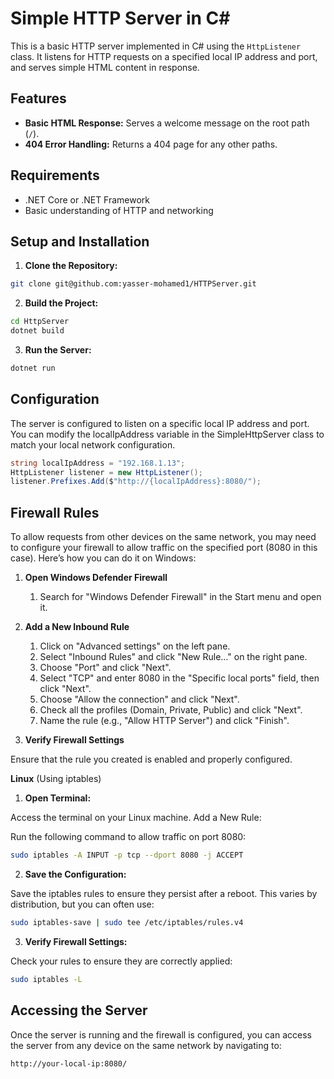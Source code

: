 # Simple HTTP Server in C#

This is a basic HTTP server implemented in C# using the `HttpListener` class. It listens for HTTP requests on a specified local IP address and port, and serves simple HTML content in response.

## Features

- **Basic HTML Response:** Serves a welcome message on the root path (`/`).
- **404 Error Handling:** Returns a 404 page for any other paths.

## Requirements

- .NET Core or .NET Framework
- Basic understanding of HTTP and networking

## Setup and Installation

1. **Clone the Repository:**

```bash
git clone git@github.com:yasser-mohamed1/HTTPServer.git
```

2. **Build the Project:**

```bash
cd HttpServer
dotnet build
```

3. **Run the Server:**

```bash
dotnet run
```

## Configuration

The server is configured to listen on a specific local IP address and port. You can modify the localIpAddress variable in the SimpleHttpServer class to match your local network configuration.

```csharp
string localIpAddress = "192.168.1.13";
HttpListener listener = new HttpListener();
listener.Prefixes.Add($"http://{localIpAddress}:8080/");
```

## Firewall Rules

To allow requests from other devices on the same network, you may need to configure your firewall to allow traffic on the specified port (8080 in this case). Here’s how you can do it on Windows:

1. **Open Windows Defender Firewall**

   1. Search for "Windows Defender Firewall" in the Start menu and open it.

2. **Add a New Inbound Rule**

   1. Click on "Advanced settings" on the left pane.
   1. Select "Inbound Rules" and click "New Rule…" on the right pane.
   1. Choose "Port" and click "Next".
   1. Select "TCP" and enter 8080 in the "Specific local ports" field, then click "Next".
   1. Choose "Allow the connection" and click "Next".
   1. Check all the profiles (Domain, Private, Public) and click "Next".
   1. Name the rule (e.g., "Allow HTTP Server") and click "Finish".

3. **Verify Firewall Settings**

Ensure that the rule you created is enabled and properly configured.

**Linux** (Using iptables)

1. **Open Terminal:**

Access the terminal on your Linux machine.
Add a New Rule:

Run the following command to allow traffic on port 8080:

```bash
sudo iptables -A INPUT -p tcp --dport 8080 -j ACCEPT
```

2. **Save the Configuration:**

Save the iptables rules to ensure they persist after a reboot. This varies by distribution, but you can often use:

```bash
sudo iptables-save | sudo tee /etc/iptables/rules.v4
```

3. **Verify Firewall Settings:**

Check your rules to ensure they are correctly applied:

```bash
sudo iptables -L
```

## Accessing the Server

Once the server is running and the firewall is configured, you can access the server from any device on the same network by navigating to:

```
http://your-local-ip:8080/
```
